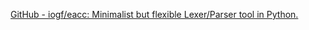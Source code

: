 [GitHub - iogf/eacc: Minimalist but flexible Lexer/Parser tool in Python.](https://github.com/iogf/eacc)